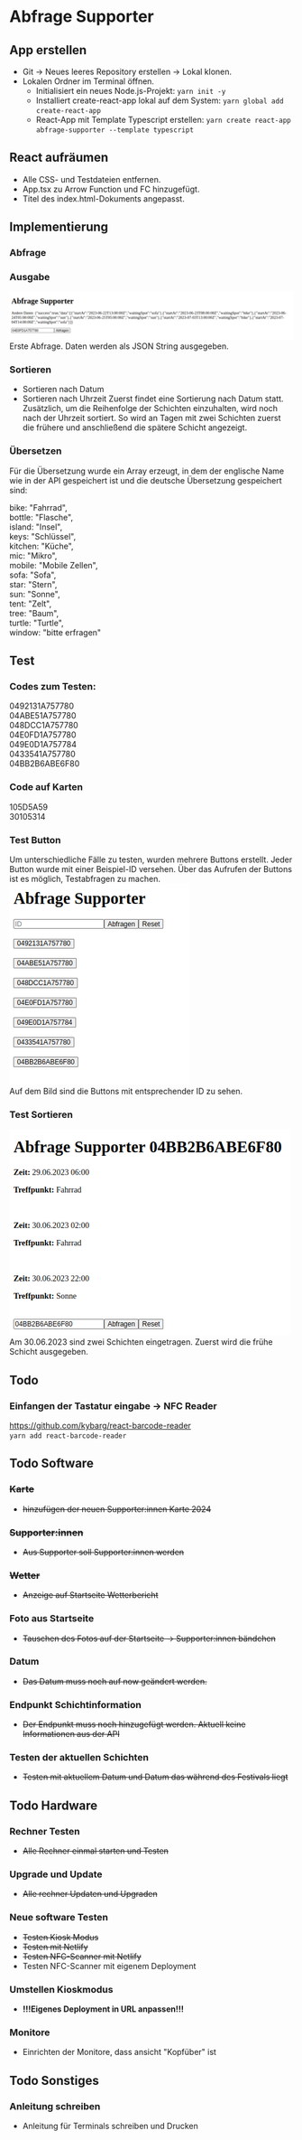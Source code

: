 # Abfrage Supporter
## App erstellen
+ Git -> Neues leeres Repository erstellen -> Lokal klonen.
+ Lokalen Ordner im Terminal öffnen.
  + Initialisiert ein neues Node.js-Projekt: `yarn init -y`
  + Installiert create-react-app lokal auf dem System: `yarn global add create-react-app`
  + React-App mit Template Typescript erstellen: `yarn create react-app abfrage-supporter --template typescript`

## React aufräumen
+ Alle CSS- und Testdateien entfernen.
+ App.tsx zu Arrow Function und FC hinzugefügt.
+ Titel des index.html-Dokuments angepasst.

## Implementierung
### Abfrage

### Ausgabe
![ersteAusgabe.png](src%2Fimages%2Fdokumentation%2FersteAusgabe.png)  
Erste Abfrage. Daten werden als JSON String ausgegeben.
### Sortieren
+ Sortieren nach Datum
+ Sortieren nach Uhrzeit
  Zuerst findet eine Sortierung nach Datum statt. Zusätzlich, um die Reihenfolge der Schichten einzuhalten, wird noch nach der Uhrzeit sortiert. So wird an Tagen mit zwei Schichten zuerst die frühere und anschließend die spätere Schicht angezeigt.

### Übersetzen
Für die Übersetzung wurde ein Array erzeugt, in dem der englische Name wie in der API gespeichert ist und die deutsche Übersetzung gespeichert sind:

bike: "Fahrrad",  
bottle: "Flasche",  
island: "Insel",  
keys: "Schlüssel",  
kitchen: "Küche",  
mic: "Mikro",  
mobile: "Mobile Zellen",  
sofa: "Sofa",  
star: "Stern",  
sun: "Sonne",  
tent: "Zelt",  
tree: "Baum",  
turtle: "Turtle",  
window: "bitte erfragen"

## Test

### Codes zum Testen:
0492131A757780  
04ABE51A757780  
048DCC1A757780  
04E0FD1A757780  
049E0D1A757784  
0433541A757780  
04BB2B6ABE6F80  

### Code auf Karten
105D5A59  
30105314


### Test Button
Um unterschiedliche Fälle zu testen, wurden mehrere Buttons erstellt. Jeder Button wurde mit einer Beispiel-ID versehen. Über das Aufrufen der Buttons ist es möglich, Testabfragen zu machen.  
![test1.png](src%2Fimages%2Fdokumentation%2Ftest1.png)  
Auf dem Bild sind die Buttons mit entsprechender ID zu sehen.

### Test Sortieren
![test2.png](src%2Fimages%2Fdokumentation%2Ftest2.png)  
Am 30.06.2023 sind zwei Schichten eingetragen. Zuerst wird die frühe Schicht ausgegeben.

## Todo
### Einfangen der Tastatur eingabe -> NFC Reader
https://github.com/kybarg/react-barcode-reader  
`yarn add react-barcode-reader`



##  Todo Software
### ~~Karte~~
+ ~~hinzufügen der neuen Supporter:innen Karte 2024~~

### ~~Supporter:innen~~
+ ~~Aus Supporter soll Supporter:innen werden~~

### ~~Wetter~~
+ ~~Anzeige auf Startseite Wetterbericht~~

### Foto aus Startseite
+ ~~Tauschen des Fotos auf der Startseite -> Supporter:innen bändchen~~

### Datum
+ ~~Das Datum muss noch auf now geändert werden.~~

### Endpunkt Schichtinformation
+ ~~Der Endpunkt muss noch hinzugefügt werden. Aktuell keine Informationen aus der API~~

### Testen der aktuellen Schichten 
+ ~~Testen mit aktuellem Datum und Datum das während des Festivals liegt~~

## Todo Hardware
### Rechner Testen
+ ~~Alle Rechner einmal starten und Testen~~

### Upgrade und Update
+ ~~Alle rechner Updaten und Upgraden~~

### Neue software Testen
+ ~~Testen Kiosk Modus~~
+ ~~Testen mit Netlify~~
+ ~~Testen NFC-Scanner mit Netlify~~
+ Testen NFC-Scanner mit eigenem Deployment

### Umstellen Kioskmodus
+ **!!!Eigenes Deployment in URL anpassen!!!**

### Monitore 
+ Einrichten der Monitore, dass ansicht "Kopfüber" ist

## Todo Sonstiges
### Anleitung schreiben
+ Anleitung für Terminals schreiben und Drucken
